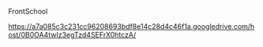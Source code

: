 FrontSchool

https://a7a085c3c231cc96208693bdf8e14c28d4c46f1a.googledrive.com/host/0B0OA4twIz3egTzd4SEFrX0htczA/

